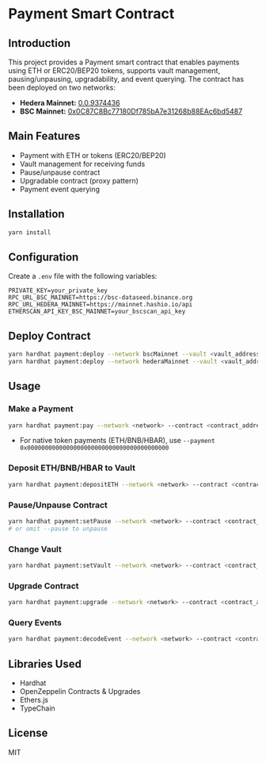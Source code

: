 # Payment Smart Contract

## Introduction

This project provides a Payment smart contract that enables payments using ETH or ERC20/BEP20 tokens, supports vault management, pausing/unpausing, upgradability, and event querying. The contract has been deployed on two networks:

- **Hedera Mainnet:** [0.0.9374436](https://hashscan.io/mainnet/contract/0.0.9374436)
- **BSC Mainnet:** [0x0C87C8Bc77180Df785bA7e31268b88EAc6bd5487](https://bscscan.com/address/0x0C87C8Bc77180Df785bA7e31268b88EAc6bd5487)

## Main Features
- Payment with ETH or tokens (ERC20/BEP20)
- Vault management for receiving funds
- Pause/unpause contract
- Upgradable contract (proxy pattern)
- Payment event querying

## Installation

```bash
yarn install
```

## Configuration
Create a `.env` file with the following variables:

```
PRIVATE_KEY=your_private_key
RPC_URL_BSC_MAINNET=https://bsc-dataseed.binance.org
RPC_URL_HEDERA_MAINNET=https://mainnet.hashio.io/api
ETHERSCAN_API_KEY_BSC_MAINNET=your_bscscan_api_key
```

## Deploy Contract

```bash
yarn hardhat payment:deploy --network bscMainnet --vault <vault_address> [--verify]
yarn hardhat payment:deploy --network hederaMainnet --vault <vault_address> [--verify]
```

## Usage

### Make a Payment
```bash
yarn hardhat payment:pay --network <network> --contract <contract_address> --payment <token_address_or_0x0> --amount <amount> --id <payment_id>
```
- For native token payments (ETH/BNB/HBAR), use `--payment 0x0000000000000000000000000000000000000000`

### Deposit ETH/BNB/HBAR to Vault
```bash
yarn hardhat payment:depositETH --network <network> --contract <contract_address> --amount <amount>
```

### Pause/Unpause Contract
```bash
yarn hardhat payment:setPause --network <network> --contract <contract_address> --pause
# or omit --pause to unpause
```

### Change Vault
```bash
yarn hardhat payment:setVault --network <network> --contract <contract_address> --vault <new_vault_address>
```

### Upgrade Contract
```bash
yarn hardhat payment:upgrade --network <network> --contract <contract_address> [--verify]
```

### Query Events
```bash
yarn hardhat payment:decodeEvent --network <network> --contract <contract_address> [--event <event_name>] [--fromblock <from>] [--toblock <to>]
```

## Libraries Used
- Hardhat
- OpenZeppelin Contracts & Upgrades
- Ethers.js
- TypeChain

## License
MIT 